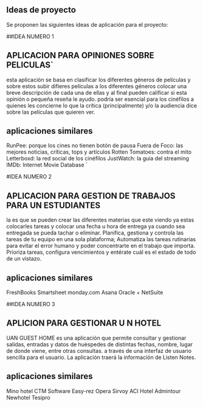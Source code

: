 ## Ideas de proyecto
Se proponen las siguientes ideas de aplicación para el proyecto:

##IDEA NUMERO 1
## APLICACION PARA OPINIONES SOBRE PELICULAS`

esta aplicación se basa en clasificar los diferentes géneros de películas y sobre estos subir difieres películas a los diferentes géneros colocar una breve descripción de cada una de ellas y al final pueden calificar si esta opinión o pequeña reseña le ayudo.  podría ser esencial para los cinéfilos a quienes les concierne lo que la crítica (principalmente) y/o la audiencia dice sobre las películas que quieren ver.

## aplicaciones similares
RunPee: porque los cines no tienen botón de pausa
Fuera de Foco: las mejores noticias, críticas, tops y artículos
Rotten Tomatoes: contra el mito
Letterboxd: la red social de los cinéfilos
JustWatch: la guía del streaming
IMDb: Internet Movie Database
`

#IDEA NUMERO 2
## APLICACION PARA GESTION DE TRABAJOS PARA UN ESTUDIANTES

la es que se pueden crear las diferentes materias que este viendo ya estas colocarles tareas y colocar una fecha u hora de entrega ya cuando sea entregada se pueda tachar o eliminar. Planifica, gestiona y controla las tareas de tu equipo en una sola plataforma;  Automatiza las tareas rutinarias para evitar el error humano y poder concentrarte en el trabajo que importa. Prioriza tareas, configura vencimientos y entérate cuál es el estado de todo de un vistazo.
## aplicaciones similares 
FreshBooks
Smartsheet
monday.com
Asana
Oracle + NetSuite

##IDEA NUMERO 3
## APLICION PARA GESTIONAR U N HOTEL
UAN GUEST HOME es una aplicación que permite consultar y gestionar salidas, entradas y datos de huéspedes de distintas fechas, nombre, lugar de donde viene, entre otras consultas. a través de una interfaz de usuario sencilla para el usuario. La aplicación traerá la información de Listen Notes.

## aplicaciones similares

Mino hotel
CTM Software
Easy-rez
Opera
Sirvoy
ACI Hotel
Admintour
Newhotel
Tesipro



